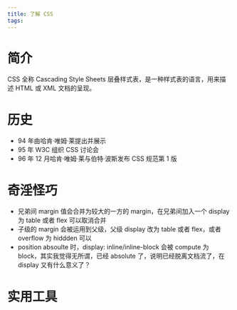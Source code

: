 ```yaml
---
title: 了解 CSS
tags:
---
```


# 简介

CSS 全称 Cascading Style Sheets 层叠样式表，是一种样式表的语言，用来描述 HTML 或 XML 文档的呈现。

# 历史

- 94 年由哈肯&middot;唯姆&middot;莱提出并展示
- 95 年 W3C 组织 CSS 讨论会
- 96 年 12 月哈肯&middot;唯姆&middot;莱与伯特&middot;波斯发布 CSS 规范第 1 版

# 奇淫怪巧

- 兄弟间 margin 值会合并为较大的一方的 margin，在兄弟间加入一个 display 为 table 或者 flex 可以取消合并
- 子级的 margin 会被运用到父级，父级 display 改为 table 或者 flex，或者 overflow 为 hiddden 可以
- position absoulte 时，display: inline/inline-block 会被 compute 为 block，其实我觉得无所谓，已经 absolute 了，说明已经脱离文档流了，在 display 又有什么意义了？

# 实用工具